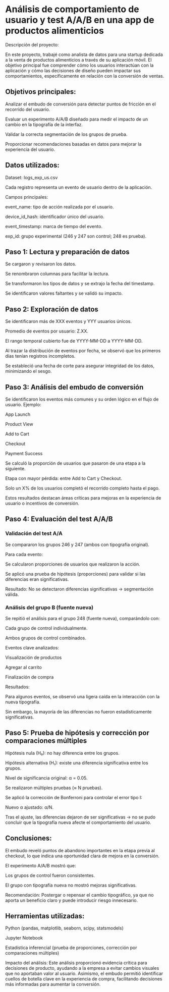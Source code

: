 # Análisis de comportamiento de usuario y test A/A/B en una app de productos alimenticios
Descripción del proyecto:

En este proyecto, trabajé como analista de datos para una startup dedicada a la venta de productos alimenticios a través de su aplicación móvil. El objetivo principal fue comprender cómo los usuarios interactúan con la aplicación y cómo las decisiones de diseño pueden impactar sus comportamientos, específicamente en relación con la conversión de ventas.

## Objetivos principales:
Analizar el embudo de conversión para detectar puntos de fricción en el recorrido del usuario.

Evaluar un experimento A/A/B diseñado para medir el impacto de un cambio en la tipografía de la interfaz.

Validar la correcta segmentación de los grupos de prueba.

Proporcionar recomendaciones basadas en datos para mejorar la experiencia del usuario.

## Datos utilizados:
Dataset: logs_exp_us.csv

Cada registro representa un evento de usuario dentro de la aplicación.

Campos principales:

event_name: tipo de acción realizada por el usuario.

device_id_hash: identificador único del usuario.

event_timestamp: marca de tiempo del evento.

exp_id: grupo experimental (246 y 247 son control; 248 es prueba).

## Paso 1: Lectura y preparación de datos
Se cargaron y revisaron los datos.

Se renombraron columnas para facilitar la lectura.

Se transformaron los tipos de datos y se extrajo la fecha del timestamp.

Se identificaron valores faltantes y se validó su impacto.

## Paso 2: Exploración de datos
Se identificaron más de XXX eventos y YYY usuarios únicos.

Promedio de eventos por usuario: Z.XX.

El rango temporal cubierto fue de YYYY-MM-DD a YYYY-MM-DD.

Al trazar la distribución de eventos por fecha, se observó que los primeros días tenían registros incompletos.

Se estableció una fecha de corte para asegurar integridad de los datos, minimizando el sesgo.

## Paso 3: Análisis del embudo de conversión
Se identificaron los eventos más comunes y su orden lógico en el flujo de usuario.
Ejemplo:

App Launch

Product View

Add to Cart

Checkout

Payment Success

Se calculó la proporción de usuarios que pasaron de una etapa a la siguiente.

Etapa con mayor pérdida: entre Add to Cart y Checkout.

Solo un X% de los usuarios completó el recorrido completo hasta el pago.

Estos resultados destacan áreas críticas para mejoras en la experiencia de usuario o incentivos de conversión.

## Paso 4: Evaluación del test A/A/B
### Validación del test A/A
Se compararon los grupos 246 y 247 (ambos con tipografía original).

Para cada evento:

Se calcularon proporciones de usuarios que realizaron la acción.

Se aplicó una prueba de hipótesis (proporciones) para validar si las diferencias eran significativas.

Resultado: No se detectaron diferencias significativas → segmentación válida.

### Análisis del grupo B (fuente nueva)
Se repitió el análisis para el grupo 248 (fuente nueva), comparándolo con:

Cada grupo de control individualmente.

Ambos grupos de control combinados.

Eventos clave analizados:

Visualización de productos

Agregar al carrito

Finalización de compra

Resultados:

Para algunos eventos, se observó una ligera caída en la interacción con la nueva tipografía.

Sin embargo, la mayoría de las diferencias no fueron estadísticamente significativas.

## Paso 5: Prueba de hipótesis y corrección por comparaciones múltiples
Hipótesis nula (H₀): no hay diferencia entre los grupos.

Hipótesis alternativa (H₁): existe una diferencia significativa entre los grupos.

Nivel de significancia original: α = 0.05.

Se realizaron múltiples pruebas (≈ N pruebas).

Se aplicó la corrección de Bonferroni para controlar el error tipo I:

Nuevo α ajustado: α/N.

Tras el ajuste, las diferencias dejaron de ser significativas → no se pudo concluir que la tipografía nueva afecte el comportamiento del usuario.

## Conclusiones:
El embudo reveló puntos de abandono importantes en la etapa previa al checkout, lo que indica una oportunidad clara de mejora en la conversión.

El experimento A/A/B mostró que:

Los grupos de control fueron consistentes.

El grupo con tipografía nueva no mostró mejoras significativas.

Recomendación: Postergar o repensar el cambio tipográfico, ya que no aporta un beneficio claro y puede introducir riesgo innecesario.

## Herramientas utilizadas:
Python (pandas, matplotlib, seaborn, scipy, statsmodels)

Jupyter Notebook

Estadística inferencial (prueba de proporciones, corrección por comparaciones múltiples)

Impacto del análisis:
Este análisis proporcionó evidencia crítica para decisiones de producto, ayudando a la empresa a evitar cambios visuales que no aportaban valor al usuario. Asimismo, el embudo permitió identificar cuellos de botella clave en la experiencia de compra, facilitando decisiones más informadas para aumentar la conversión.
